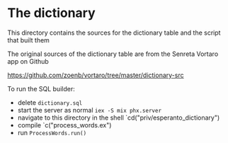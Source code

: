 # The dictionary

This directory contains the sources for the dictionary table and the script that built them

The original sources of the dictionary table are from the Senreta Vortaro app on Github

https://github.com/zoenb/vortaro/tree/master/dictionary-src

To run the SQL builder:

* delete `dictionary.sql`
* start the server as normal `iex -S mix phx.server`
* navigate to this directory in the shell `cd("priv/esperanto_dictionary")
* compile `c("process_words.ex")
* run `ProcessWords.run()`
